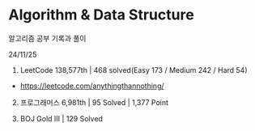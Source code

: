 # Algorithm & Data Structure

알고리즘 공부 기록과 풀이

24/11/25

1. LeetCode 138,577th | 468 solved(Easy 173 / Medium 242 / Hard 54)
- https://leetcode.com/anythingthannothing/

2. 프로그래머스 6,981th | 95 Solved | 1,377 Point

3. BOJ Gold III | 129 Solved
